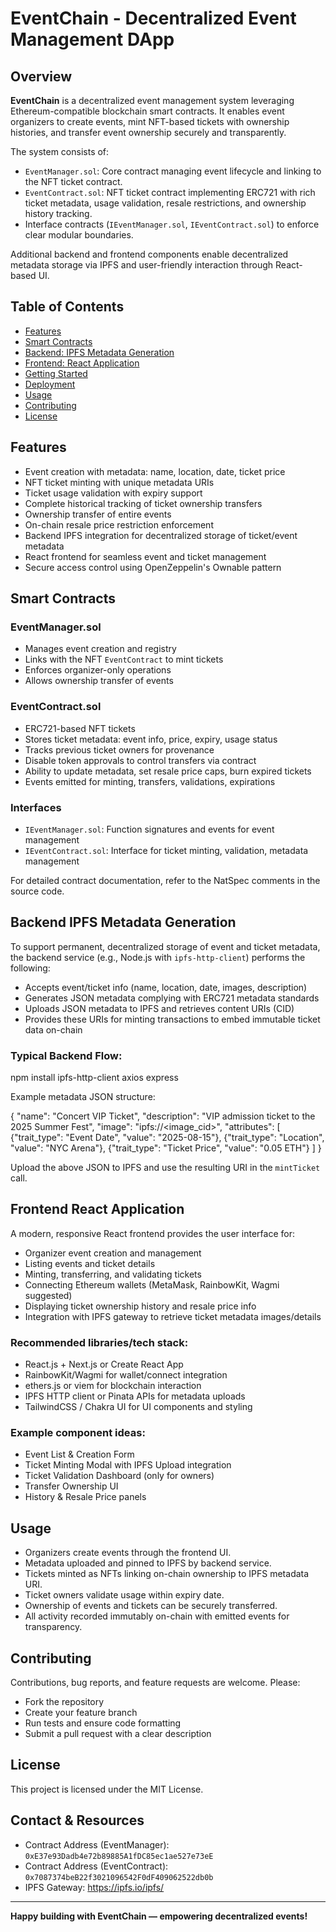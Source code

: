 # EventChain - Decentralized Event Management DApp

## Overview

**EventChain** is a decentralized event management system leveraging Ethereum-compatible blockchain smart contracts. It enables event organizers to create events, mint NFT-based tickets with ownership histories, and transfer event ownership securely and transparently.

The system consists of:

- `EventManager.sol`: Core contract managing event lifecycle and linking to the NFT ticket contract.
- `EventContract.sol`: NFT ticket contract implementing ERC721 with rich ticket metadata, usage validation, resale restrictions, and ownership history tracking.
- Interface contracts (`IEventManager.sol`, `IEventContract.sol`) to enforce clear modular boundaries.

Additional backend and frontend components enable decentralized metadata storage via IPFS and user-friendly interaction through React-based UI.

## Table of Contents

- [Features](#features)  
- [Smart Contracts](#smart-contracts)  
- [Backend: IPFS Metadata Generation](#backend-ipfs-metadata-generation)  
- [Frontend: React Application](#frontend-react-application)  
- [Getting Started](#getting-started)  
- [Deployment](#deployment)  
- [Usage](#usage)  
- [Contributing](#contributing)  
- [License](#license)  

## Features

- Event creation with metadata: name, location, date, ticket price  
- NFT ticket minting with unique metadata URIs  
- Ticket usage validation with expiry support  
- Complete historical tracking of ticket ownership transfers  
- Ownership transfer of entire events  
- On-chain resale price restriction enforcement  
- Backend IPFS integration for decentralized storage of ticket/event metadata  
- React frontend for seamless event and ticket management  
- Secure access control using OpenZeppelin's Ownable pattern  

## Smart Contracts

### EventManager.sol

- Manages event creation and registry  
- Links with the NFT `EventContract` to mint tickets  
- Enforces organizer-only operations  
- Allows ownership transfer of events  

### EventContract.sol

- ERC721-based NFT tickets  
- Stores ticket metadata: event info, price, expiry, usage status  
- Tracks previous ticket owners for provenance  
- Disable token approvals to control transfers via contract  
- Ability to update metadata, set resale price caps, burn expired tickets  
- Events emitted for minting, transfers, validations, expirations  

### Interfaces

- `IEventManager.sol`: Function signatures and events for event management  
- `IEventContract.sol`: Interface for ticket minting, validation, metadata management  

For detailed contract documentation, refer to the NatSpec comments in the source code.

## Backend IPFS Metadata Generation

To support permanent, decentralized storage of event and ticket metadata, the backend service (e.g., Node.js with `ipfs-http-client`) performs the following:

- Accepts event/ticket info (name, location, date, images, description)  
- Generates JSON metadata complying with ERC721 metadata standards  
- Uploads JSON metadata to IPFS and retrieves content URIs (CID)  
- Provides these URIs for minting transactions to embed immutable ticket data on-chain  

### Typical Backend Flow:

npm install ipfs-http-client axios express


Example metadata JSON structure:

{
"name": "Concert VIP Ticket",
"description": "VIP admission ticket to the 2025 Summer Fest",
"image": "ipfs://<image_cid>",
"attributes": [
      {"trait_type": "Event Date", "value": "2025-08-15"},
      {"trait_type": "Location", "value": "NYC Arena"},
      {"trait_type": "Ticket Price", "value": "0.05 ETH"}
   ]
}


Upload the above JSON to IPFS and use the resulting URI in the `mintTicket` call.

## Frontend React Application

A modern, responsive React frontend provides the user interface for:

- Organizer event creation and management  
- Listing events and ticket details  
- Minting, transferring, and validating tickets  
- Connecting Ethereum wallets (MetaMask, RainbowKit, Wagmi suggested)  
- Displaying ticket ownership history and resale price info  
- Integration with IPFS gateway to retrieve ticket metadata images/details  

### Recommended libraries/tech stack:

- React.js + Next.js or Create React App  
- RainbowKit/Wagmi for wallet/connect integration  
- ethers.js or viem for blockchain interaction  
- IPFS HTTP client or Pinata APIs for metadata uploads  
- TailwindCSS / Chakra UI for UI components and styling  

### Example component ideas:

- Event List & Creation Form  
- Ticket Minting Modal with IPFS Upload integration  
- Ticket Validation Dashboard (only for owners)  
- Transfer Ownership UI  
- History & Resale Price panels  


## Usage

- Organizers create events through the frontend UI.  
- Metadata uploaded and pinned to IPFS by backend service.  
- Tickets minted as NFTs linking on-chain ownership to IPFS metadata URI.  
- Ticket owners validate usage within expiry date.  
- Ownership of events and tickets can be securely transferred.  
- All activity recorded immutably on-chain with emitted events for transparency.

## Contributing

Contributions, bug reports, and feature requests are welcome. Please:

- Fork the repository  
- Create your feature branch  
- Run tests and ensure code formatting  
- Submit a pull request with a clear description  

## License

This project is licensed under the MIT License.

## Contact & Resources

- Contract Address (EventManager): `0xE37e93Dadb4e72b89885A1fDC85ec1ae527e73eE`   
- Contract Address (EventContract): `0x7087374beB22f3021096542F0dF409062522db0b`   
- IPFS Gateway: https://ipfs.io/ipfs/  

---

**Happy building with EventChain — empowering decentralized events!**
